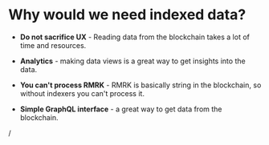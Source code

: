 # Why would we need indexed data?


- **Do not sacrifice UX** - Reading data from the blockchain takes a lot of time and resources.

- **Analytics** - making data views is a great way to get insights into the data.

- **You can't process RMRK** - RMRK is basically string in the blockchain, so without indexers you can't process it.

- **Simple GraphQL interface** - a great way to get data from the blockchain.

<div class="absolute right-5px bottom-5px">
<SlideCurrentNo /> / <SlidesTotal />
</div>